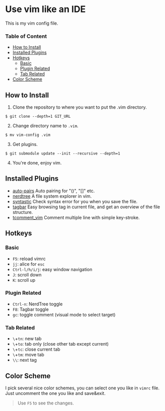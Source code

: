 Use vim like an IDE
===
This is my vim config file.

### Table of Content
- [How to Install](#how-to-install)
- [Installed Plugins](#installed-plugins)
- [Hotkeys](#hotkeys)
    - [Basic](#basic)
    - [Plugin Related](#plugin-related)
    - [Tab Related](#tab-related)
- [Color Scheme](#color-scheme)
    
## How to Install
1. Clone the repository to where you want to put the .vim directory.
```
$ git clone --depth=1 GIT_URL
```
2. Change directory name to `.vim`.
```
$ mv vim-config .vim
```
3. Get plugins.
```
$ git submodule update --init --recursive --depth=1
```
4. You're done, enjoy vim.

## Installed Plugins
- [auto-pairs](https://github.com/jiangmiao/auto-pairs)
Auto pairing for "()", "[]" etc.
- [nerdtree](https://github.com/scrooloose/nerdtree)
A file system explorer in vim.
- [syntastic](https://github.com/vim-syntastic/syntastic)
Check syntax error for you when you save the file. 
- [tagbar](https://github.com/majutsushi/tagbar)
Easy browsing tag in current file, and get an overview of
the file structure.
- [tcomment_vim](https://github.com/tomtom/tcomment_vim)
Comment multiple line with simple key-stroke.

## Hotkeys
### Basic
- `F5`: reload vimrc
- `jj`: alice for `esc`
- `Ctrl-l/h/i/j`: easy window navigation
- `J`: scroll down
- `K`: scroll up

### Plugin Related
- `Ctrl-n`: NerdTree toggle
- `F8`: Tagbar toggle
- `gc`: toggle comment (visual mode to select target)

### Tab Related
- `\`+`tn`: new tab
- `\`+`to`: tab only (close other tab except current)
- `\`+`tc`: close current tab
- `\`+`tm`: move tab
- `\\`: next tag 

## Color Scheme
I pick several nice color schemes, you can select one you like in `vimrc` file.
Just uncomment the one you like and save&exit. 
> Use `F5` to see the changes.
